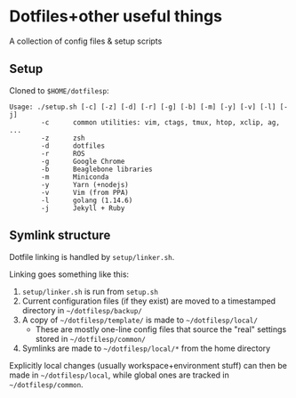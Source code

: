 # Dotfiles+other useful things

A collection of config files & setup scripts

## Setup

Cloned to `$HOME/dotfilesp`:

```
Usage: ./setup.sh [-c] [-z] [-d] [-r] [-g] [-b] [-m] [-y] [-v] [-l] [-j]
        -c      common utilities: vim, ctags, tmux, htop, xclip, ag, ...
        -z      zsh
        -d      dotfiles
        -r      ROS
        -g      Google Chrome
        -b      Beaglebone libraries
        -m      Miniconda
        -y      Yarn (+nodejs)
        -v      Vim (from PPA)
        -l      golang (1.14.6)
        -j      Jekyll + Ruby
```

## Symlink structure

Dotfile linking is handled by `setup/linker.sh`.

Linking goes something like this:

1. `setup/linker.sh` is run from `setup.sh`
2. Current configuration files (if they exist) are moved to a timestamped
   directory in `~/dotfilesp/backup/`
3. A copy of `~/dotfilesp/template/` is made to `~/dotfilesp/local/`
   - These are mostly one-line config files that source the "real" settings
     stored in `~/dotfilesp/common/`
4. Symlinks are made to `~/dotfilesp/local/*` from the home directory

Explicitly local changes (usually workspace+environment stuff) can then be made
in `~/dotfilesp/local`, while global ones are tracked in `~/dotfilesp/common`.
